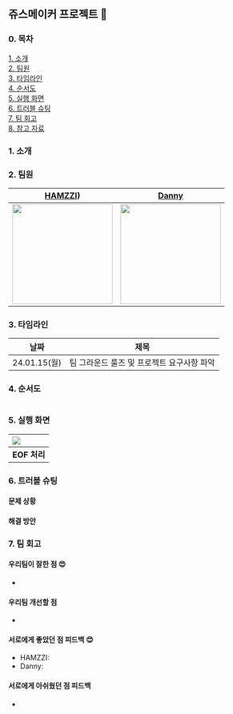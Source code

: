 ## 쥬스메이커 프로젝트 🍹

### 0. 목차
[1. 소개](#1-소개)  
[2. 팀원](#2-팀원)  
[3. 타임라인](#3-타임라인)  
[4. 순서도](#4-순서도)  
[5. 실행 화면](#5-실행-화면)    
[6. 트러블 슈팅](#6-트러블-슈팅)    
[7. 팀 회고](#7-팀-회고)    
[8. 참고 자료](#8-참고-자료)

### 1. 소개


### 2. 팀원
| [HAMZZI](https://github.com/kkomgi)) | [Danny](https://github.com/dannykim1215) |
| --- | --- |
| <img src="https://avatars.githubusercontent.com/u/65929788?v=4" width="200"> | <img src="https://avatars.githubusercontent.com/u/154333967?v=4" width="200"> |

### 3. 타임라인
| 날짜 | 제목 |
| --- | --- |
| 24.01.15(월) | 팀 그라운드 룰즈 및 프로젝트 요구사항 파악 |


### 4. 순서도
<img src="">

### 5. 실행 화면
| <img src="./Screenshots/Screenshot1.png"> |
| :--- |
| **EOF 처리** |

### 6. 트러블 슈팅
#### 문제 상황

#### 해결 방안 


### 7. 팀 회고
#### 우리팀이 잘한 점 😍
- 

#### 우리팀 개선할 점
- 

#### 서로에게 좋았던 점 피드백 😊
- HAMZZI: 
- Danny:
   
#### 서로에게 아쉬웠던 점 피드백
- 
